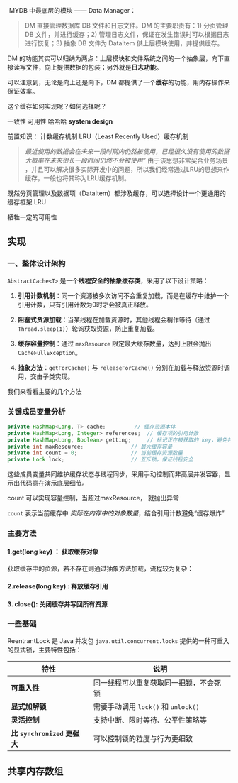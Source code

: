 
 MYDB 中最底层的模块 —— Data Manager：

> DM 直接管理数据库 DB 文件和日志文件。DM 的主要职责有：1) 分页管理 DB 文件，并进行缓存；2) 管理日志文件，保证在发生错误时可以根据日志进行恢复；3) 抽象 DB 文件为 DataItem 供上层模块使用，并提供缓存。

DM 的功能其实可以归纳为两点：上层模块和文件系统之间的一个抽象层，向下直接读写文件，向上提供数据的包装；另外就是**日志功能**。

可以注意到，无论是向上还是向下，DM 都提供了一个**缓存**的功能，用内存操作来保证效率。


这个缓存如何实现呢？如何选择呢？

一致性 可用性 哈哈哈 **system design**

前置知识： 计数缓存机制  LRU（Least Recently Used）缓存机制

>_最近使用的数据会在未来一段时期内仍然被使用，已经很久没有使用的数据大概率在未来很长一段时间仍然不会被使用”_ 由于该思想非常契合业务场景 ，并且可以解决很多实际开发中的问题，所以我们经常通过LRU的思想来作缓存，一般也将其称为LRU缓存机制。

既然分页管理以及数据项（DataItem）都涉及缓存，可以选择设计一个更通用的缓存框架
LRU

牺牲一定的可用性



## 实现
### 一、整体设计架构

`AbstractCache<T>` 是一个**线程安全的抽象缓存类**，采用了以下设计策略：

1. **引用计数机制**：同一个资源被多次访问不会重复加载，而是在缓存中维护一个引用计数，只有引用计数为0时才会被真正释放。
    
2. **阻塞式资源加载**：当某线程在加载资源时，其他线程会稍作等待（通过 `Thread.sleep(1)`）轮询获取资源，防止重复加载。
    
3. **缓存容量控制**：通过 `maxResource` 限定最大缓存数量，达到上限会抛出 `CacheFullException`。
    
4. **抽象方法**：`getForCache()` 与 `releaseForCache()` 分别在加载与释放资源时调用，交由子类实现。

我们来看看主要的几个方法

### 关键成员变量分析

``` java
private HashMap<Long, T> cache;         // 缓存资源本体
private HashMap<Long, Integer> references;  // 缓存项的引用计数
private HashMap<Long, Boolean> getting;     // 标记正在被获取的 key，避免并发重复加载
private int maxResource;               // 最大缓存容量
private int count = 0;                 // 当前缓存资源数量
private Lock lock;                     // 互斥锁，保证线程安全
```

这些成员变量共同维护缓存状态与线程同步，采用手动控制而非高层并发容器，显示出代码意在演示底层细节。

count 可以实现容量控制，当超过maxResource， 就抛出异常

`count` 表示当前缓存中 _实际在内存中的对象数量_，结合引用计数避免“缓存爆炸”

### 主要方法


#### 1.get(long key) ： 获取缓存对象
获取缓存中的资源，若不存在则通过抽象方法加载，流程较为复杂：



#### 2.release(long key) : 释放缓存引用

#### 3. close(): 关闭缓存并写回所有资源

### 一些基础
ReentrantLock 是 Java 并发包 `java.util.concurrent.locks` 提供的一种可重入的显式锁，主要特性包括：

| 特性                       | 说明                           |
| ------------------------ | ---------------------------- |
| **可重入性**                 | 同一线程可以重复获取同一把锁，不会死锁          |
| **显式加解锁**                | 需要手动调用 `lock()` 和 `unlock()` |
| **灵活控制**                 | 支持中断、限时等待、公平性策略等             |
| **比 `synchronized` 更强大** | 可以控制锁的粒度与行为更细致               |


## 共享内存数组







